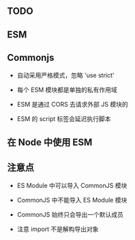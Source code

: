 ## TODO
## ESM

## Commonjs

- 自动采用严格模式，忽略 'use strict'

- 每个 ESM 模块都是单独的私有作用域

- ESM 是通过 CORS 去请求外部 JS 模块的

- ESM 的 script 标签会延迟执行脚本

## 在 Node 中使用 ESM

## 注意点

- ES Module 中可以导入 CommonJS 模块

- CommonJS 中不能导入 ES Module 模块

- CommonJS 始终只会导出一个默认成员

- 注意 import 不是解构导出对象
